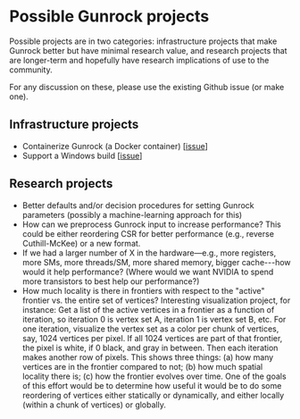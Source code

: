 # Possible Gunrock projects

Possible projects are in two categories: infrastructure projects that make Gunrock better but have minimal research value, and research projects that are longer-term and hopefully have research implications of use to the community.

For any discussion on these, please use the existing Github issue (or make one).

## Infrastructure projects

- Containerize Gunrock (a Docker container) [[issue](https://github.com/gunrock/gunrock/issues/349)]
- Support a Windows build [[issue](https://github.com/gunrock/gunrock/issues/213)]

## Research projects

- Better defaults and/or decision procedures for setting Gunrock parameters (possibly a machine-learning approach for this)
- How can we preprocess Gunrock input to increase performance? This could be either reordering CSR for better performance (e.g., reverse Cuthill-McKee) or a new format.
- If we had a larger number of X in the hardware&mdash;e.g., more registers, more SMs, more threads/SM, more shared memory, bigger cache---how would it help performance? (Where would we want NVIDIA to spend more transistors to best help our performance?)
- How much locality is there in frontiers with respect to the "active" frontier vs. the entire set of vertices? Interesting visualization project, for instance: Get a list of the active vertices in a frontier as a function of iteration, so iteration 0 is vertex set A, iteration 1 is vertex set B, etc. For one iteration, visualize the vertex set as a color per chunk of vertices, say, 1024 vertices per pixel. If all 1024 vertices are part of that frontier, the pixel is white, if 0 black, and gray in between. Then each iteration makes another row of pixels. This shows three things: (a) how many vertices are in the frontier compared to not; (b) how much spatial locality there is; (c) how the frontier evolves over time. One of the goals of this effort would be to determine how useful it would be to do some reordering of vertices either statically or dynamically, and either locally (within a chunk of vertices) or globally.
